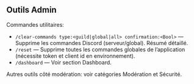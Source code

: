 ## Outils Admin

Commandes utilitaires:

- `/clear-commands type:<guild|global|all> confirmation:<Bool>` — Supprime les commandes Discord (serveur/global). Résumé détaillé.
- `/reset` — Supprime toutes les commandes globales de l’application (nécessite token et client id en environnement).
- `/dashboard` — Voir section Dashboard.

Autres outils côté modération: voir catégories Modération et Sécurité.

